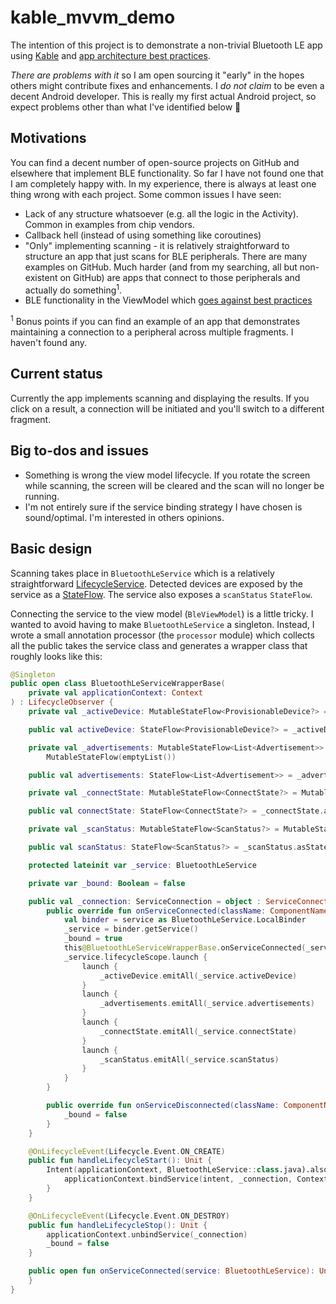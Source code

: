 # kable_mvvm_demo

The intention of this project is to demonstrate a non-trivial Bluetooth LE app using [Kable](https://github.com/JuulLabs/kable) and [app architecture best practices](https://developer.android.com/jetpack/guide).

*There are problems with it* so I am open sourcing it "early" in the hopes others might contribute fixes and enhancements. I *do not claim* to be even a decent Android developer. This is really my first actual Android project, so expect problems other than what I've identified below :slightly_smiling_face:

## Motivations

You can find a decent number of open-source projects on GitHub and elsewhere that implement BLE functionality. So far I have not found one that I am completely happy with. In my experience, there is always at least one thing wrong with each project. Some common issues I have seen:

- Lack of any structure whatsoever (e.g. all the logic in the Activity). Common in examples from chip vendors.  
- Callback hell (instead of using something like coroutines)
- "Only" implementing scanning - it is relatively straightforward to structure an app that just scans for BLE peripherals. There are many examples on GitHub. Much harder (and from my searching, all but non-existent on GitHub) are apps that connect to those peripherals and actually do something<sup>1</sup>. 
- BLE functionality in the ViewModel which [goes against best practices](https://medium.com/androiddevelopers/viewmodels-and-livedata-patterns-antipatterns-21efaef74a54) 

<sup>1</sup> Bonus points if you can find an example of an app that demonstrates maintaining a connection to a peripheral across multiple fragments. I haven't found any.

## Current status

Currently the app implements scanning and displaying the results. If you click on a result, a connection will be initiated and you'll switch to a different fragment.

## Big to-dos and issues

- Something is wrong the view model lifecycle. If you rotate the screen while scanning, the screen will be cleared and the scan will no longer be running.
- I'm not entirely sure if the service binding strategy I have chosen is sound/optimal. I'm interested in others opinions.

## Basic design

Scanning takes place in `BluetoothLeService` which is a relatively straightforward [LifecycleService](https://developer.android.com/reference/androidx/lifecycle/LifecycleService). Detected devices are exposed by the service as a [StateFlow](https://developer.android.com/kotlin/flow/stateflow-and-sharedflow). The service also exposes a `scanStatus` `StateFlow`.

Connecting the service to the view model (`BleViewModel`) is a little tricky. I wanted to avoid having to make `BluetoothLeService` a singleton. Instead, I wrote a small annotation processor (the `processor` module) which collects all the public takes the service class and generates a wrapper class that roughly looks like this:

```kotlin
@Singleton
public open class BluetoothLeServiceWrapperBase(
    private val applicationContext: Context
) : LifecycleObserver {
    private val _activeDevice: MutableStateFlow<ProvisionableDevice?> = MutableStateFlow(null)

    public val activeDevice: StateFlow<ProvisionableDevice?> = _activeDevice.asStateFlow()

    private val _advertisements: MutableStateFlow<List<Advertisement>> =
        MutableStateFlow(emptyList())

    public val advertisements: StateFlow<List<Advertisement>> = _advertisements.asStateFlow()

    private val _connectState: MutableStateFlow<ConnectState?> = MutableStateFlow(null)

    public val connectState: StateFlow<ConnectState?> = _connectState.asStateFlow()

    private val _scanStatus: MutableStateFlow<ScanStatus?> = MutableStateFlow(null)

    public val scanStatus: StateFlow<ScanStatus?> = _scanStatus.asStateFlow()

    protected lateinit var _service: BluetoothLeService

    private var _bound: Boolean = false

    public val _connection: ServiceConnection = object : ServiceConnection {
        public override fun onServiceConnected(className: ComponentName, service: IBinder): Unit {
            val binder = service as BluetoothLeService.LocalBinder
            _service = binder.getService()
            _bound = true
            this@BluetoothLeServiceWrapperBase.onServiceConnected(_service)
            _service.lifecycleScope.launch {
                launch {
                    _activeDevice.emitAll(_service.activeDevice)
                }
                launch {
                    _advertisements.emitAll(_service.advertisements)
                }
                launch {
                    _connectState.emitAll(_service.connectState)
                }
                launch {
                    _scanStatus.emitAll(_service.scanStatus)
                }
            }
        }

        public override fun onServiceDisconnected(className: ComponentName): Unit {
            _bound = false
        }
    }

    @OnLifecycleEvent(Lifecycle.Event.ON_CREATE)
    public fun handleLifecycleStart(): Unit {
        Intent(applicationContext, BluetoothLeService::class.java).also { intent ->
            applicationContext.bindService(intent, _connection, Context.BIND_AUTO_CREATE)
        }
    }

    @OnLifecycleEvent(Lifecycle.Event.ON_DESTROY)
    public fun handleLifecycleStop(): Unit {
        applicationContext.unbindService(_connection)
        _bound = false
    }

    public open fun onServiceConnected(service: BluetoothLeService): Unit {
    }
}
```


